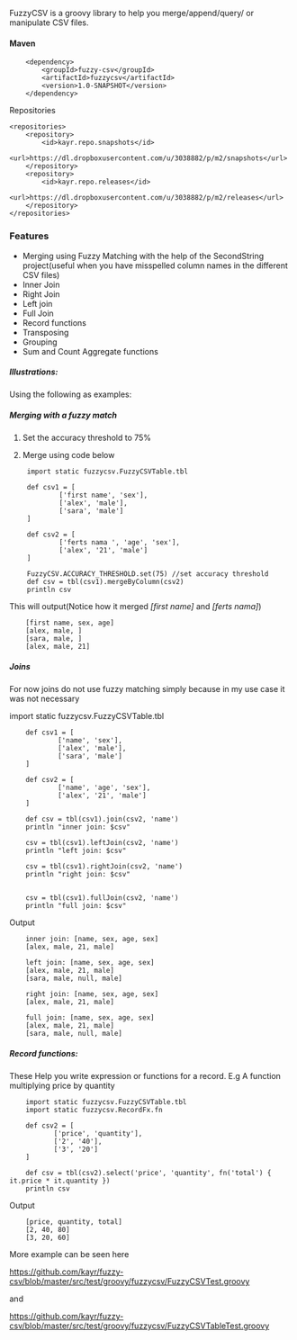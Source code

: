 FuzzyCSV is a groovy library to help you merge/append/query/ or manipulate CSV files.

#### Maven

        <dependency>
            <groupId>fuzzy-csv</groupId>
            <artifactId>fuzzycsv</artifactId>
            <version>1.0-SNAPSHOT</version>
        </dependency>

Repositories

    <repositories>
        <repository>
            <id>kayr.repo.snapshots</id>
            <url>https://dl.dropboxusercontent.com/u/3038882/p/m2/snapshots</url>
        </repository>
        <repository>
            <id>kayr.repo.releases</id>
            <url>https://dl.dropboxusercontent.com/u/3038882/p/m2/releases</url>
        </repository>
    </repositories>


### Features
 * Merging using Fuzzy Matching with the help of the SecondString project(useful when you have misspelled column names in the different CSV files)
 * Inner Join
 * Right Join
 * Left join
 * Full Join
 * Record functions
 * Transposing
 * Grouping
 * Sum and Count Aggregate functions

##### Illustrations:

Using the following as examples:



##### Merging with a fuzzy match
1. Set the accuracy threshold to 75%
2. Merge using code below

        import static fuzzycsv.FuzzyCSVTable.tbl

        def csv1 = [
                ['first name', 'sex'],
                ['alex', 'male'],
                ['sara', 'male']
        ]

        def csv2 = [
                ['ferts nama ', 'age', 'sex'],
                ['alex', '21', 'male']
        ]

        FuzzyCSV.ACCURACY_THRESHOLD.set(75) //set accuracy threshold
        def csv = tbl(csv1).mergeByColumn(csv2)
        println csv
     
This will output(Notice how it merged *[first name]* and *[ferts nama]*)

        [first name, sex, age]
        [alex, male, ]
        [sara, male, ]
        [alex, male, 21]

##### Joins

For now joins do not use fuzzy matching simply because in my use case it was not necessary

import static fuzzycsv.FuzzyCSVTable.tbl

        def csv1 = [
                ['name', 'sex'],
                ['alex', 'male'],
                ['sara', 'male']
        ]

        def csv2 = [
                ['name', 'age', 'sex'],
                ['alex', '21', 'male']
        ]

        def csv = tbl(csv1).join(csv2, 'name')
        println "inner join: $csv"

        csv = tbl(csv1).leftJoin(csv2, 'name')
        println "left join: $csv"

        csv = tbl(csv1).rightJoin(csv2, 'name')
        println "right join: $csv"


        csv = tbl(csv1).fullJoin(csv2, 'name')
        println "full join: $csv"

Output

        inner join: [name, sex, age, sex]
        [alex, male, 21, male]

        left join: [name, sex, age, sex]
        [alex, male, 21, male]
        [sara, male, null, male]

        right join: [name, sex, age, sex]
        [alex, male, 21, male]

        full join: [name, sex, age, sex]
        [alex, male, 21, male]
        [sara, male, null, male]

##### Record functions:

These Help you write expression or functions for a record. E.g A function multiplying price by quantity

        import static fuzzycsv.FuzzyCSVTable.tbl
        import static fuzzycsv.RecordFx.fn

        def csv2 = [
               ['price', 'quantity'],
               ['2', '40'],
               ['3', '20']
        ]

        def csv = tbl(csv2).select('price', 'quantity', fn('total') { it.price * it.quantity })
        println csv

Output

        [price, quantity, total]
        [2, 40, 80]
        [3, 20, 60]


More example can be seen here

https://github.com/kayr/fuzzy-csv/blob/master/src/test/groovy/fuzzycsv/FuzzyCSVTest.groovy

and

https://github.com/kayr/fuzzy-csv/blob/master/src/test/groovy/fuzzycsv/FuzzyCSVTableTest.groovy










